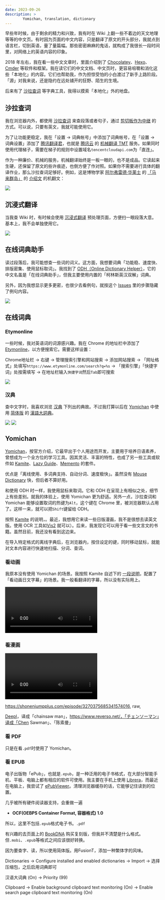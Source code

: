 ```yaml
---
date: 2023-09-26
description: >
		Yomichan, translation, dictionary
---
```


早些年时候，由于剩余的精力和兴致，我有时在 Wiki 上翻一些不着边的天文地理等等的中文页。有时因为页面的中文内容，只是翻译了原文的开头部分，我就点到语言栏，切到英语，量了量篇幅。那些密密麻麻的鬼话，就构成了我很长一段时间里，对网络上的英语内容的印象。

2018 年左右，我在看一些中文文章时，里面介绍到了 [Chocolatey](https://chocolatey.org/)、[Hexo](https://hexo.io/index.html)、[Cmder](https://cmder.app/) 等软件和框架。我在读它们的中文文档、中文页时，更容易咀嚼和消化这些「本地化」的内容。它们也帮助我，作为担惊受怕的小白渡过了新手上路阶段。「源」对我来说，还是隐约在远处铺开的狂野、陌生的生境。

后来有了 [沙拉查词](https://saladict.crimx.com/) 等字典工具，我得以摸索「本地化」外的地盘。
## 沙拉查词

我在浏览器内外，都使用 [沙拉查词](https://saladict.crimx.com/) 来查段落或者句子，通过 [剪切板作为中继](https://saladict.crimx.com/native.html#%E6%B5%8F%E8%A7%88%E5%99%A8%E5%A4%96%E5%88%92%E8%AF%8D) 的方式。可以说，只要有英文，我就可能使用它。

为了让功能更稳定，我在「设置 → 词典帐号」中添加了词典帐号，在「设置 → 词典设置」添加了 [腾讯翻译君](https://fanyi.qq.com/)，也就是 [腾讯云](https://cloud.tencent.com/) 的 [机械翻译 TMT](https://cloud.tencent.com/act/cps/redirect?redirect=10324&cps_key=f92625eba44ff7159e1b611916c36826) 服务。如果同时使用代理梯子，需要在梯子的规则中设置域名`tencentcloudapi.com`为「直连」。

作为一种廉价、机械的服务，机械翻译始终是一板一眼的，也不是成品。它读起来生硬，还保留了原文的些许痕迹，也倒方便了作对照。如果你不需要进行具体的翻译作业，那么沙拉查词足够好。例如，这是博物学家 [阿尔弗雷德·华莱士](https://en.wikipedia.org/wiki/Alfred_Russel_Wallace) 的 [「马来群岛」](https://book.douban.com/subject/25728832/) 的 [介绍文](https://vivliostyle.org/viewer/#src=//vivliostyle.github.io/vivliostyle_doc/samples/variable-page-size/TheMalayArchipelago/main.xhtml) 的机翻文：

![](saladict_the-malay-archipelago.png)

## 沉浸式翻译

当我查 Wiki 时，有时候会使用 [沉浸式翻译](https://immersivetranslate.com/) 预处理页面，方便扫一眼段落大意。基本上，我不会单独使用它。

![](immersivetranslate.png)

## 在线词典助手

读过段落后，我可能想查一些词的词义。这方面，我想要词典「功能稳、速度快、排版密集、使用鼠标取词」。我找到了 [ODH（Online Dictionary Helper）](https://github.com/ninja33/ODH)，它的中文名虽是「在线词典助手」，但我主要使用内置的「柯林斯英汉双解」词典。

另外，因为我想显示更多更密，也很少去看例句，就按这个 [Issues](https://github.com/ninja33/ODH/issues/296#issuecomment-1474730378) 里的步骤隐藏了例句内容。

![](odh.png)
## 在线词典

### Etymonline

一些时候，我对英语词的词源感兴趣。我在 Chrome 的地址栏中添加了 [Etymonline](https://www.etymonline.com/)，以方便搜索它。需要这样设置：

Chrome地址栏 → 右键 → 管理搜索引擎和网站搜索 → 添加网站搜索 → 「网址格式」处填写`https://www.etymonline.com/search?q=%s` → 「搜索引擎」「快捷字词」处按需填写 → 在地址栏输入`快捷字词`然后`Tab`即可搜索

![](etymonline.png)

### 汉典

查中文字时，我喜欢浏览 [汉典](https://www.zdic.net/) 下列出的典故。不过我打算以后在 [Yomichan](https://foosoft.net/projects/yomichan/) 中使用 [简体版](https://github.com/MarvNC/yomichan-dictionaries#mandarin-chinese) 的 [漢語大詞典](https://gist.github.com/shoui520/25460fd2e9fb194d3e5152fa2ce42ca2#dictionaries)。

![](zdic.png)
![](yomichan_hanyudacidian.png)
## Yomichan 

[Yomichan](https://github.com/FooSoft/yomichan)，按官方介绍，它最早出于个人用途而开发，主要用于培养日语素养，曾想成为一个全方位的学习工具。因其灵活、丰富的特性，也成了另一些工具或软件如 [Kamite](https://github.com/fauu/Kamite)、[Lazy Guide](https://xelieu.github.io/jp-lazy-guide/setup/)、[Memento](https://github.com/ripose-jp/Memento) 的套件。

优点是「离线使用、多词典支持、自动分词、速度极快」。虽然没有 [Mouse Dictionary](http://github.com/wtetsu/mouse-dictionary) 快，但后者不算好用。

和使用 ODH 时一样，我使用鼠标来取词。它和 ODH 在呈现上有相似之处，细节上有些差别。就我的体验上，使用 Yomichan 更为舒适。另外一点，沙拉查词和 Yomichan 能够设置取词的热键为`Alt`，这个键在 Chrome 里，被浏览器默认占用了。这样一来，就可以把`Shift`键留给 ODH。

按照 [Kamite](https://github.com/fauu/Kamite#animevideo-text-extraction) 的说明，。最近，我想用它来读一些日版漫画，我不是很想去读英文版。使用 OCR 工具如[Vis2](https://github.com/iseahound/Vis2) 就可以）。后来，我发现它可以用于看一些文言文的书籍。虽然目前，我还没有看到这边来。

在导入特定格式的离线字典后，在浏览器内，按住设定的键，同时移动鼠标，就能对文本内容进行快速地扫描、分词、查词。
### 看动画

我原本没有使用 Yomichan 的场景。我按照 Kamite 自述下的 [一段说明](https://github.com/fauu/Kamite#animevideo-text-extraction)，配置了「看动画日文字幕」的场景。我一般看翻译的字幕，所以没有实际用上。

![type:video](Kamite_Preview_01.mkv)
![]()
### 看漫画


![type:video](Kamite_Preview_02.mkv)

https://shonenjumpplus.com/episode/3270375685341574016, raw,

[Deepl](https://www.deepl.com)，译成「chainsaw man」，https://www.reverso.net/，「チェンソーマン」译成「Chen Sawman」、「陈索曼」
### 看 PDF

只是在看`.pdf`时使用了 Yomichan。
### 看 EPUB

电子出版物「ePub」，也就是`.epub`，是一种泛用的电子书格式，在大部分智能手机、平板、电脑上都有相应的软件可使用。我主要在手机上使用 [Librera](https://f-droid.org/zh_Hans/packages/com.foobnix.pro.pdf.reader/)，而最近在电脑上，我尝试了 [ePubViewer](https://github.com/pgaskin/ePubViewer)。清理浏览器缓存的话，它能够记住读到的位置。

几乎被所有硬件阅读器支持，会重做一遍

- __OCF(OEBPS Container Format, 容器格式) 1.0__ 

所以，这里不包括`.epub`格式电子书。`.pdf`

有兴趣的去页面上的 [BookDNA](https://www.bookdna.cn/book-4905.html) 购买复刻版，但我并不清楚是什么格式。但`.mobi`、`.epub`等格式之间应该很好转换。

因为要查字、读，所以使用简体版。用FusionT，添加一种繁体字的风味。

Dictionaries → Configure installed and enabled dictionaries → Import → 选择压缩包，之后启用词典即可

汉语大词典 (On) → Priority (99)

Clipboard → Enable background clipboard text monitoring (On) → Enable search page clipboard text monitoring (On)